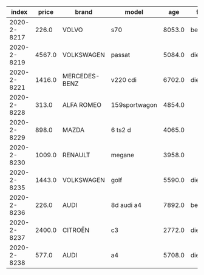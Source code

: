 index|price|brand|model|age|fuel|odometer|days_since_inspection_invalid|age_at_import|body_type|displacement|number_of_cylinders|power|weight|registration_tax|sale_price|number_of_seats|number_of_doors|color|fwd|top_speed|length|height|width|automatic_gearbox|number_of_gears|energy_label
-----|-----|-----|-----|-----|-----|-----|-----|-----|-----|-----|-----|-----|-----|-----|-----|-----|-----|-----|-----|-----|-----|-----|-----|-----|-----|-----
2020-2-8217|226.0|VOLVO|s70|8053.0|benzine|303852.0|314.0|0.0|sedan|2435.0|5.0|106.0|1405.0|11359.0||5|4|GRIJS|False|195.0|4722.0|1403.0|1761.0|True|4.0|
2020-2-8219|4567.0|VOLKSWAGEN|passat|5084.0|diesel|241918.0|381.0|0.0|stationwagen|1968.0|4.0|103.0|1584.0|12754.0||5|4|GRIJS|True|201.0|4870.0|1537.0|1820.0|False|6.0|G
2020-2-8221|1416.0|MERCEDES-BENZ|v220 cdi|6702.0|diesel|73765.0|130.0|0.0|mpv|2148.0|4.0|90.0|1751.0|12338.0||7|-1|GEEL|False|163.0|4780.0|1890.0|1880.0|False|5.0|G
2020-2-8228|313.0|ALFA ROMEO|159sportwagon|4854.0||361880.0|||||-1|||||-1|-1|||||||True||
2020-2-8229|898.0|MAZDA|6 ts2 d|4065.0||186439.283712|||||-1|||||-1|-1|||||||False||
2020-2-8230|1009.0|RENAULT|megane|3958.0||267830.0|||||-1|||||-1|-1|||||||False||
2020-2-8235|1443.0|VOLKSWAGEN|golf|5590.0|diesel|302439.0|459.0|0.0|hatchback|1968.0|4.0|103.0|1326.0|8964.0||5|4|ZWART|False|203.0|4304.0|1505.0|1759.0|True|6.0|G
2020-2-8236|226.0|AUDI|8d audi a4|7892.0|benzine|313048.0|308.0|1588.0|stationwagen|1781.0|4.0|92.0|1220.0|||5|4|BLAUW|False|201.0|4581.0|1439.0|1733.0|False|5.0|G
2020-2-8237|2400.0|CITROËN|c3|2772.0|diesel|218013.0|156.0|0.0|hatchback|1560.0|4.0|68.0|1060.0||18895.0|5|4|GRIJS|False|180.0|3941.0|1538.0|1728.0|False|5.0|D
2020-2-8238|577.0|AUDI|a4|5708.0|diesel|453474.0|-74.0|0.0|stationwagen|2496.0|6.0|120.0|1570.0|15920.0||5|4|GRIJS|False|217.0|4654.0|1453.0|1766.0|True||G

